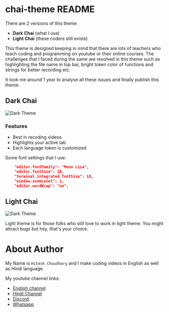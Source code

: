 # chai-theme README

There are 2 versions of this theme

- **Dark Chai** (what I use)
- **Light Chai** (these coders still exists)

This theme is designed keeping in mind that there are lots of teachers who teach coding and programming on youtube or their online courses. The challenges that I faced during the same are resolved in this theme such as highlighting the file name in top bar, bright token color of functions and strings for better recording etc.

It took me around 1 year to analyse all these issues and finally publish this theme.

## Dark Chai

![Dark Theme](/images/dark-chai.png)

### Features

- Best in recoding videos
- Highlights your active tab
- Each language token is customized

Some font settings that I use:

```json
    "editor.fontFamily": "Mono Lisa",
    "editor.fontSize": 18,
    "terminal.integrated.fontSize": 18,
    "window.zoomLevel": 1,
    "editor.wordWrap": "on",

```

## Light Chai

![Dark Theme](/images/light-chai.png)

Light theme is for those folks who still love to work in light theme. You might attract bugs but hey, that's your choice.

# About Author

My Name is `Hitesh Choudhary` and I make coding videos in English as well as Hindi language.

My youtube channel links:

- [English channel](https://youtube.com/hiteshchoudharydotcom)
- [Hindi Channel](https://www.youtube.com/@chaiaurcode)
- [Discord](https://hitesh.ai/discord)
- [Whatsapp](https://hitesh.ai/whatsapp)
